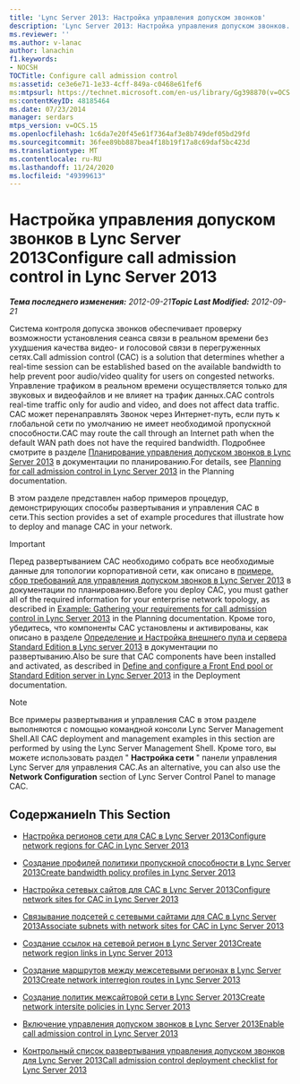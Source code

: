 ```yaml
---
title: 'Lync Server 2013: Настройка управления допуском звонков'
description: 'Lync Server 2013: Настройка управления допуском звонков.'
ms.reviewer: ''
ms.author: v-lanac
author: lanachin
f1.keywords:
- NOCSH
TOCTitle: Configure call admission control
ms:assetid: ce3e6e71-1e33-4cff-849a-c0468e61fef6
ms:mtpsurl: https://technet.microsoft.com/en-us/library/Gg398870(v=OCS.15)
ms:contentKeyID: 48185464
ms.date: 07/23/2014
manager: serdars
mtps_version: v=OCS.15
ms.openlocfilehash: 1c6da7e20f45e61f7364af3e8b749def05bd29fd
ms.sourcegitcommit: 36fee89bb887bea4f18b19f17a8c69daf5bc423d
ms.translationtype: MT
ms.contentlocale: ru-RU
ms.lasthandoff: 11/24/2020
ms.locfileid: "49399613"
---
```

# <a name="configure-call-admission-control-in-lync-server-2013"></a><span data-ttu-id="a3da8-103">Настройка управления допуском звонков в Lync Server 2013</span><span class="sxs-lookup"><span data-stu-id="a3da8-103">Configure call admission control in Lync Server 2013</span></span>

<div data-xmlns="http://www.w3.org/1999/xhtml">

<div class="topic" data-xmlns="http://www.w3.org/1999/xhtml" data-msxsl="urn:schemas-microsoft-com:xslt" data-cs="https://msdn.microsoft.com/">

<div data-asp="https://msdn2.microsoft.com/asp">



</div>

<div id="mainSection">

<div id="mainBody"><span data-ttu-id="a3da8-104">

<span> </span></span><span class="sxs-lookup"><span data-stu-id="a3da8-104">

<span> </span></span></span>

<span data-ttu-id="a3da8-105">_**Тема последнего изменения:** 2012-09-21_</span><span class="sxs-lookup"><span data-stu-id="a3da8-105">_**Topic Last Modified:** 2012-09-21_</span></span>

<span data-ttu-id="a3da8-106">Система контроля допуска звонков обеспечивает проверку возможности установления сеанса связи в реальном времени без ухудшения качества видео- и голосовой связи в перегруженных сетях.</span><span class="sxs-lookup"><span data-stu-id="a3da8-106">Call admission control (CAC) is a solution that determines whether a real-time session can be established based on the available bandwidth to help prevent poor audio/video quality for users on congested networks.</span></span> <span data-ttu-id="a3da8-107">Управление трафиком в реальном времени осуществляется только для звуковых и видеофайлов и не влияет на трафик данных.</span><span class="sxs-lookup"><span data-stu-id="a3da8-107">CAC controls real-time traffic only for audio and video, and does not affect data traffic.</span></span> <span data-ttu-id="a3da8-108">CAC может перенаправлять Звонок через Интернет-путь, если путь к глобальной сети по умолчанию не имеет необходимой пропускной способности.</span><span class="sxs-lookup"><span data-stu-id="a3da8-108">CAC may route the call through an Internet path when the default WAN path does not have the required bandwidth.</span></span> <span data-ttu-id="a3da8-109">Подробнее смотрите в разделе [Планирование управления допуском звонков в Lync Server 2013](lync-server-2013-planning-for-call-admission-control.md) в документации по планированию.</span><span class="sxs-lookup"><span data-stu-id="a3da8-109">For details, see [Planning for call admission control in Lync Server 2013](lync-server-2013-planning-for-call-admission-control.md) in the Planning documentation.</span></span>

<span data-ttu-id="a3da8-110">В этом разделе представлен набор примеров процедур, демонстрирующих способы развертывания и управления CAC в сети.</span><span class="sxs-lookup"><span data-stu-id="a3da8-110">This section provides a set of example procedures that illustrate how to deploy and manage CAC in your network.</span></span>

<div>


> [!IMPORTANT]  
> <span data-ttu-id="a3da8-111">Перед развертыванием CAC необходимо собрать все необходимые данные для топологии корпоративной сети, как описано в <A href="lync-server-2013-example-of-gathering-your-requirements-for-call-admission-control.md">примере. сбор требований для управления допуском звонков в Lync Server 2013</A> в документации по планированию.</span><span class="sxs-lookup"><span data-stu-id="a3da8-111">Before you deploy CAC, you must gather all of the required information for your enterprise network topology, as described in <A href="lync-server-2013-example-of-gathering-your-requirements-for-call-admission-control.md">Example: Gathering your requirements for call admission control in Lync Server 2013</A> in the Planning documentation.</span></span> <span data-ttu-id="a3da8-112">Кроме того, убедитесь, что компоненты CAC установлены и активированы, как описано в разделе <A href="lync-server-2013-define-and-configure-a-front-end-pool-or-standard-edition-server.md">Определение и Настройка внешнего пула и сервера Standard Edition в Lync server 2013</A> в документации по развертыванию.</span><span class="sxs-lookup"><span data-stu-id="a3da8-112">Also be sure that CAC components have been installed and activated, as described in <A href="lync-server-2013-define-and-configure-a-front-end-pool-or-standard-edition-server.md">Define and configure a Front End pool or Standard Edition server in Lync Server 2013</A> in the Deployment documentation.</span></span>



</div>

<div>


> [!NOTE]  
> <span data-ttu-id="a3da8-113">Все примеры развертывания и управления CAC в этом разделе выполняются с помощью командной консоли Lync Server Management Shell.</span><span class="sxs-lookup"><span data-stu-id="a3da8-113">All CAC deployment and management examples in this section are performed by using the Lync Server Management Shell.</span></span> <span data-ttu-id="a3da8-114">Кроме того, вы можете использовать раздел " <STRONG>Настройка сети</STRONG> " панели управления Lync Server для управления CAC.</span><span class="sxs-lookup"><span data-stu-id="a3da8-114">As an alternative, you can also use the <STRONG>Network Configuration</STRONG> section of Lync Server Control Panel to manage CAC.</span></span>



</div>

<div>

## <a name="in-this-section"></a><span data-ttu-id="a3da8-115">Содержание</span><span class="sxs-lookup"><span data-stu-id="a3da8-115">In This Section</span></span>

  - [<span data-ttu-id="a3da8-116">Настройка регионов сети для CAC в Lync Server 2013</span><span class="sxs-lookup"><span data-stu-id="a3da8-116">Configure network regions for CAC in Lync Server 2013</span></span>](lync-server-2013-configure-network-regions-for-cac.md)

  - [<span data-ttu-id="a3da8-117">Создание профилей политики пропускной способности в Lync Server 2013</span><span class="sxs-lookup"><span data-stu-id="a3da8-117">Create bandwidth policy profiles in Lync Server 2013</span></span>](lync-server-2013-create-bandwidth-policy-profiles.md)

  - [<span data-ttu-id="a3da8-118">Настройка сетевых сайтов для CAC в Lync Server 2013</span><span class="sxs-lookup"><span data-stu-id="a3da8-118">Configure network sites for CAC in Lync Server 2013</span></span>](lync-server-2013-configure-network-sites-for-cac.md)

  - [<span data-ttu-id="a3da8-119">Связывание подсетей с сетевыми сайтами для CAC в Lync Server 2013</span><span class="sxs-lookup"><span data-stu-id="a3da8-119">Associate subnets with network sites for CAC in Lync Server 2013</span></span>](lync-server-2013-associate-subnets-with-network-sites-for-cac.md)

  - [<span data-ttu-id="a3da8-120">Создание ссылок на сетевой регион в Lync Server 2013</span><span class="sxs-lookup"><span data-stu-id="a3da8-120">Create network region links in Lync Server 2013</span></span>](lync-server-2013-create-network-region-links.md)

  - [<span data-ttu-id="a3da8-121">Создание маршрутов между межсетевыми регионах в Lync Server 2013</span><span class="sxs-lookup"><span data-stu-id="a3da8-121">Create network interregion routes in Lync Server 2013</span></span>](lync-server-2013;-create-network-interregion-routes.md)

  - [<span data-ttu-id="a3da8-122">Создание политик межсайтовой сети в Lync Server 2013</span><span class="sxs-lookup"><span data-stu-id="a3da8-122">Create network intersite policies in Lync Server 2013</span></span>](lync-server-2013-create-network-intersite-policies.md)

  - [<span data-ttu-id="a3da8-123">Включение управления допуском звонков в Lync Server 2013</span><span class="sxs-lookup"><span data-stu-id="a3da8-123">Enable call admission control in Lync Server 2013</span></span>](lync-server-2013-enable-call-admission-control.md)

  - [<span data-ttu-id="a3da8-124">Контрольный список развертывания управления допуском звонков для Lync Server 2013</span><span class="sxs-lookup"><span data-stu-id="a3da8-124">Call admission control deployment checklist for Lync Server 2013</span></span>](lync-server-2013-call-admission-control-deployment-checklist.md)

<span data-ttu-id="a3da8-125"></div>

</div>

<span> </span>

</div>

</div>

</span><span class="sxs-lookup"><span data-stu-id="a3da8-125"></div>

</div>

<span> </span>

</div>

</div>

</span></span></div>

